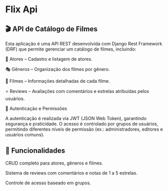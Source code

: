 # Flix Api


## 🎬 API de Catálogo de Filmes

Esta aplicação é uma API REST desenvolvida com Django Rest Framework (DRF) que permite gerenciar um catálogo de filmes, incluindo:

👤 Atores – Cadastro e listagem de atores.

🎭 Gêneros – Organização dos filmes por gênero.

🎥 Filmes – Informações detalhadas de cada filme.

⭐ Reviews – Avaliações com comentários e estrelas atribuídas pelos usuários.

🔐 Autenticação e Permissões

A autenticação é realizada via JWT (JSON Web Token), garantindo segurança e praticidade.
O acesso é controlado por grupos de usuários, permitindo diferentes níveis de permissão (ex.: administradores, editores e usuários comuns).

## 🚀 Funcionalidades

CRUD completo para atores, gêneros e filmes.

Sistema de reviews com comentários e notas de 1 a 5 estrelas.

Controle de acesso baseado em grupos.
